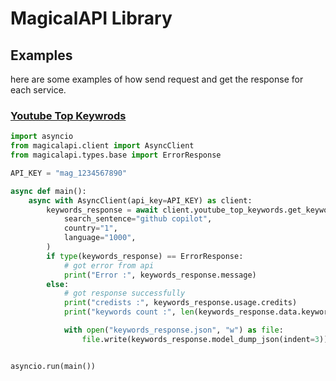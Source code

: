 # MagicalAPI Library

## Examples

here are some examples of how send request and get the response for each service.

### [Youtube Top Keywrods](https://magicalapi.com/services/youtube-keywords)

```python
import asyncio
from magicalapi.client import AsyncClient
from magicalapi.types.base import ErrorResponse

API_KEY = "mag_1234567890"

async def main():
    async with AsyncClient(api_key=API_KEY) as client:
        keywords_response = await client.youtube_top_keywords.get_keywords(
            search_sentence="github copilot",
            country="1",
            language="1000",
        )
        if type(keywords_response) == ErrorResponse:
            # got error from api
            print("Error :", keywords_response.message)
        else:
            # got response successfully
            print("credists :", keywords_response.usage.credits)
            print("keywords count :", len(keywords_response.data.keywords))

            with open("keywords_response.json", "w") as file:
                file.write(keywords_response.model_dump_json(indent=3))


asyncio.run(main())
```